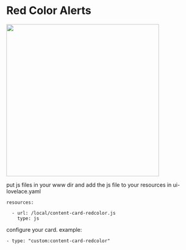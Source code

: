 # Red Color Alerts

<img src="https://github.com/dimagoltsman/ha-custom-lovelace-cards/blob/master/redcolor/screenshot.png?raw=true" height="400">


put js files in your www dir and add the js file to your resources in ui-lovelace.yaml
```
resources:

  - url: /local/content-card-redcolor.js
    type: js
```

configure your card. example:

```
- type: "custom:content-card-redcolor"
     
```
